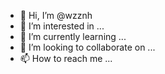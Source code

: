 - 👋 Hi, I’m @wzznh
- 👀 I’m interested in ...
- 🌱 I’m currently learning ...
- 💞️ I’m looking to collaborate on ...
- 📫 How to reach me ...

<!---
wzznh/wzznh is a ✨ special ✨ repository because its `README.md` (this file) appears on your GitHub profile.
You can click the Preview link to take a look at your changes.
--->
